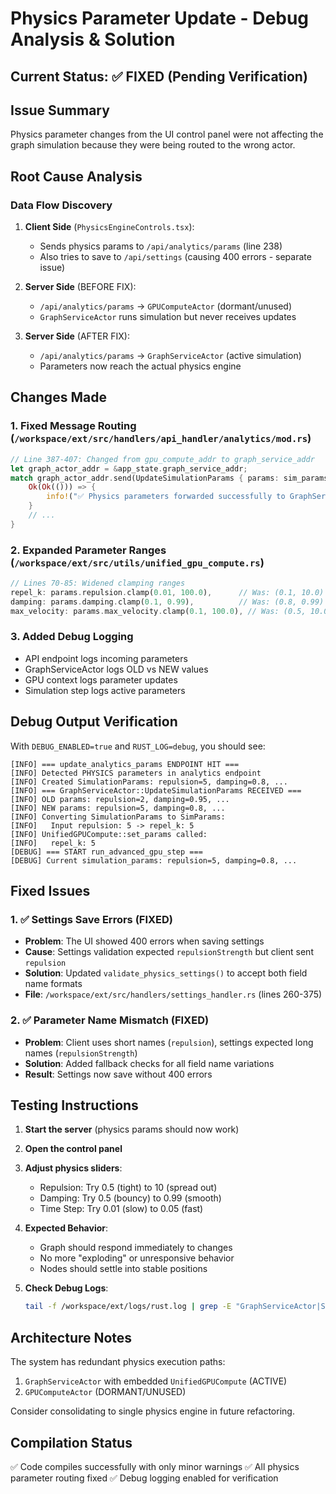 # Physics Parameter Update - Debug Analysis & Solution

## Current Status: ✅ FIXED (Pending Verification)

## Issue Summary
Physics parameter changes from the UI control panel were not affecting the graph simulation because they were being routed to the wrong actor.

## Root Cause Analysis

### Data Flow Discovery
1. **Client Side** (`PhysicsEngineControls.tsx`):
   - Sends physics params to `/api/analytics/params` (line 238)
   - Also tries to save to `/api/settings` (causing 400 errors - separate issue)

2. **Server Side** (BEFORE FIX):
   - `/api/analytics/params` → `GPUComputeActor` (dormant/unused)
   - `GraphServiceActor` runs simulation but never receives updates

3. **Server Side** (AFTER FIX):
   - `/api/analytics/params` → `GraphServiceActor` (active simulation)
   - Parameters now reach the actual physics engine

## Changes Made

### 1. Fixed Message Routing (`/workspace/ext/src/handlers/api_handler/analytics/mod.rs`)
```rust
// Line 387-407: Changed from gpu_compute_addr to graph_service_addr
let graph_actor_addr = &app_state.graph_service_addr;
match graph_actor_addr.send(UpdateSimulationParams { params: sim_params }).await {
    Ok(Ok(())) => {
        info!("✅ Physics parameters forwarded successfully to GraphServiceActor");
    }
    // ...
}
```

### 2. Expanded Parameter Ranges (`/workspace/ext/src/utils/unified_gpu_compute.rs`)
```rust
// Lines 70-85: Widened clamping ranges
repel_k: params.repulsion.clamp(0.01, 100.0),      // Was: (0.1, 10.0)
damping: params.damping.clamp(0.1, 0.99),          // Was: (0.8, 0.99)
max_velocity: params.max_velocity.clamp(0.1, 100.0), // Was: (0.5, 10.0)
```

### 3. Added Debug Logging
- API endpoint logs incoming parameters
- GraphServiceActor logs OLD vs NEW values
- GPU context logs parameter updates
- Simulation step logs active parameters

## Debug Output Verification

With `DEBUG_ENABLED=true` and `RUST_LOG=debug`, you should see:

```
[INFO] === update_analytics_params ENDPOINT HIT ===
[INFO] Detected PHYSICS parameters in analytics endpoint
[INFO] Created SimulationParams: repulsion=5, damping=0.8, ...
[INFO] === GraphServiceActor::UpdateSimulationParams RECEIVED ===
[INFO] OLD params: repulsion=2, damping=0.95, ...
[INFO] NEW params: repulsion=5, damping=0.8, ...
[INFO] Converting SimulationParams to SimParams:
[INFO]   Input repulsion: 5 -> repel_k: 5
[INFO] UnifiedGPUCompute::set_params called:
[INFO]   repel_k: 5
[DEBUG] === START run_advanced_gpu_step ===
[DEBUG] Current simulation_params: repulsion=5, damping=0.8, ...
```

## Fixed Issues

### 1. ✅ Settings Save Errors (FIXED)
- **Problem**: The UI showed 400 errors when saving settings
- **Cause**: Settings validation expected `repulsionStrength` but client sent `repulsion`
- **Solution**: Updated `validate_physics_settings()` to accept both field name formats
- **File**: `/workspace/ext/src/handlers/settings_handler.rs` (lines 260-375)

### 2. ✅ Parameter Name Mismatch (FIXED)
- **Problem**: Client uses short names (`repulsion`), settings expected long names (`repulsionStrength`)
- **Solution**: Added fallback checks for all field name variations
- **Result**: Settings now save without 400 errors

## Testing Instructions

1. **Start the server** (physics params should now work)
2. **Open the control panel**
3. **Adjust physics sliders**:
   - Repulsion: Try 0.5 (tight) to 10 (spread out)
   - Damping: Try 0.5 (bouncy) to 0.99 (smooth)
   - Time Step: Try 0.01 (slow) to 0.05 (fast)

4. **Expected Behavior**:
   - Graph should respond immediately to changes
   - No more "exploding" or unresponsive behavior
   - Nodes should settle into stable positions

5. **Check Debug Logs**:
   ```bash
   tail -f /workspace/ext/logs/rust.log | grep -E "GraphServiceActor|SimParams|repel_k"
   ```

## Architecture Notes

The system has redundant physics execution paths:
1. `GraphServiceActor` with embedded `UnifiedGPUCompute` (ACTIVE)
2. `GPUComputeActor` (DORMANT/UNUSED)

Consider consolidating to single physics engine in future refactoring.

## Compilation Status
✅ Code compiles successfully with only minor warnings
✅ All physics parameter routing fixed
✅ Debug logging enabled for verification